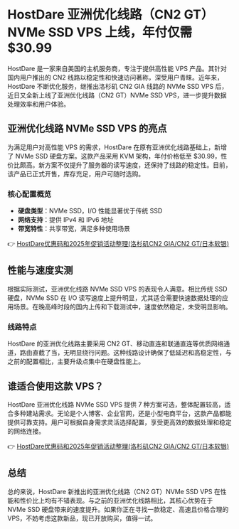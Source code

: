 # HostDare 亚洲优化线路（CN2 GT）NVMe SSD VPS 上线，年付仅需 $30.99

HostDare 是一家来自美国的主机服务商，专注于提供高性能 VPS 产品。其针对国内用户推出的 CN2 线路以稳定性和快速访问著称，深受用户青睐。近年来，HostDare 不断优化服务，继推出洛杉矶 CN2 GIA 线路的 NVMe SSD VPS 后，近日又全新上线了亚洲优化线路（CN2 GT）NVMe SSD VPS，进一步提升数据处理效率和用户体验。

## 亚洲优化线路 NVMe SSD VPS 的亮点

为满足用户对高性能 VPS 的需求，HostDare 在原有亚洲优化线路基础上，新增了 NVMe SSD 硬盘方案。这款产品采用 KVM 架构，年付价格低至 $30.99，性价比颇高。新方案不仅提升了服务器的读写速度，还保持了线路的稳定性。目前，该产品已正式开售，库存充足，用户可随时选购。

### 核心配置概览
- **硬盘类型**：NVMe SSD，I/O 性能显著优于传统 SSD
- **网络支持**：提供 IPv4 和 IPv6 地址
- **带宽特性**：共享带宽，满足多种使用场景

👉 [HostDare优惠码和2025年促销活动整理(洛杉矶CN2 GIA/CN2 GT/日本软银)](https://bit.ly/hostdare)

## 性能与速度实测

根据实际测试，亚洲优化线路 NVMe SSD VPS 的表现令人满意。相比传统 SSD 硬盘，NVMe SSD 在 I/O 读写速度上提升明显，尤其适合需要快速数据处理的应用场景。在晚高峰时段的国内上传和下载测试中，速度依然稳定，未受明显影响。

### 线路特点
HostDare 的亚洲优化线路主要采用 CN2 GT、移动直连和联通直连等优质网络通道，路由直截了当，无明显绕行问题。这种线路设计确保了低延迟和高稳定性，与之前的配置相比，主要升级点集中在硬盘性能上。

## 谁适合使用这款 VPS？

HostDare 亚洲优化线路 NVMe SSD VPS 提供 7 种方案可选，整体配置较高，适合多种建站需求。无论是个人博客、企业官网，还是小型电商平台，这款产品都能提供可靠支持。用户可根据自身需求灵活选择配置，享受更高效的数据处理和稳定的网络连接。

👉 [HostDare优惠码和2025年促销活动整理(洛杉矶CN2 GIA/CN2 GT/日本软银)](https://bit.ly/hostdare)

## 总结

总的来说，HostDare 新推出的亚洲优化线路（CN2 GT）NVMe SSD VPS 在性能和性价比上均有不错表现。与之前的亚洲优化线路相比，其核心优势在于 NVMe SSD 硬盘带来的速度提升。如果你正在寻找一款稳定、高速且价格合理的 VPS，不妨考虑这款新品，现已开放购买，值得一试。